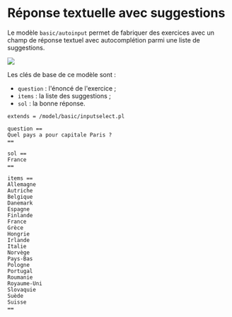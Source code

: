 # Réponse textuelle avec suggestions

Le modèle `basic/autoinput` permet de fabriquer des exercices avec un champ de réponse textuel avec autocomplétion parmi une liste de suggestions.

![](inputselect.png)

Les clés de base de ce modèle sont :

  * `question` : l'énoncé de l'exercice ;
  * `items` : la liste des suggestions ;
  * `sol` : la bonne réponse.


```
extends = /model/basic/inputselect.pl

question ==
Quel pays a pour capitale Paris ?
==

sol ==
France
==

items ==
Allemagne
Autriche
Belgique
Danemark
Espagne
Finlande
France
Grèce
Hongrie
Irlande
Italie
Norvège
Pays-Bas
Pologne
Portugal
Roumanie
Royaume-Uni
Slovaquie
Suède
Suisse
==
```
